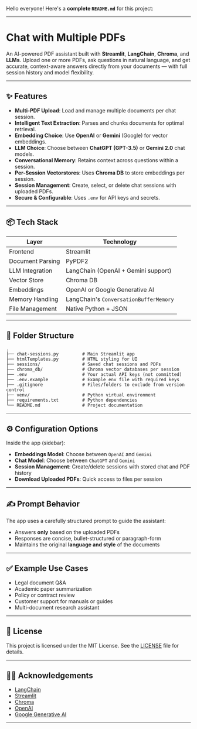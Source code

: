 Hello everyone! Here's a **complete `README.md`** for this project:

---

# Chat with Multiple PDFs

An AI-powered PDF assistant built with **Streamlit**, **LangChain**, **Chroma**, and **LLMs**. Upload one or more PDFs, ask questions in natural language, and get accurate, context-aware answers directly from your documents — with full session history and model flexibility.

---

## ✨ Features

* **Multi-PDF Upload**: Load and manage multiple documents per chat session.
* **Intelligent Text Extraction**: Parses and chunks documents for optimal retrieval.
* **Embedding Choice**: Use **OpenAI** or **Gemini** (Google) for vector embeddings.
* **LLM Choice**: Choose between **ChatGPT (GPT-3.5)** or **Gemini 2.0** chat models.
* **Conversational Memory**: Retains context across questions within a session.
* **Per-Session Vectorstores**: Uses **Chroma DB** to store embeddings per session.
* **Session Management**: Create, select, or delete chat sessions with uploaded PDFs.
* **Secure & Configurable**: Uses `.env` for API keys and secrets.

---

## 📦 Tech Stack

| Layer            | Technology                             |
| ---------------- | -------------------------------------- |
| Frontend         | Streamlit                              |
| Document Parsing | PyPDF2                                 |
| LLM Integration  | LangChain (OpenAI + Gemini support)    |
| Vector Store     | Chroma DB                              |
| Embeddings       | OpenAI or Google Generative AI         |
| Memory Handling  | LangChain's `ConversationBufferMemory` |
| File Management  | Native Python + JSON                   |

---

## 📂 Folder Structure

```
.
├── chat-sessions.py         # Main Streamlit app
├── htmlTemplates.py         # HTML styling for UI
├── sessions/                # Saved chat sessions and PDFs
├── chroma_db/               # Chroma vector databases per session
├── .env                     # Your actual API keys (not committed)
├── .env.example             # Example env file with required keys
├── .gitignore               # Files/folders to exclude from version control
├── venv/                    # Python virtual environment
├── requirements.txt         # Python dependencies
└── README.md                # Project documentation

```

---

## ⚙️ Configuration Options

Inside the app (sidebar):

* **Embeddings Model**: Choose between `OpenAI` and `Gemini`
* **Chat Model**: Choose between `ChatGPT` and `Gemini`
* **Session Management**: Create/delete sessions with stored chat and PDF history
* **Download Uploaded PDFs**: Quick access to files per session

---

## ✍️ Prompt Behavior

The app uses a carefully structured prompt to guide the assistant:

* Answers **only** based on the uploaded PDFs
* Responses are concise, bullet-structured or paragraph-form
* Maintains the original **language and style** of the documents

---

## ✅ Example Use Cases

* Legal document Q\&A
* Academic paper summarization
* Policy or contract review
* Customer support for manuals or guides
* Multi-document research assistant

---

## 📘 License

This project is licensed under the MIT License. See the [LICENSE](LICENSE) file for details.

---

## 🙋‍♂️ Acknowledgements

* [LangChain](https://github.com/langchain-ai/langchain)
* [Streamlit](https://streamlit.io/)
* [Chroma](https://www.trychroma.com/)
* [OpenAI](https://platform.openai.com/)
* [Google Generative AI](https://ai.google.dev/)

---
